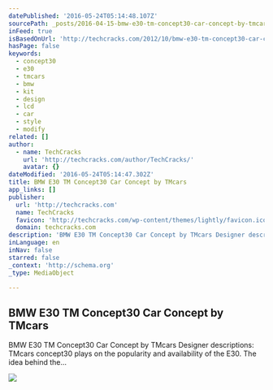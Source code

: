 ```yaml
---
datePublished: '2016-05-24T05:14:48.107Z'
sourcePath: _posts/2016-04-15-bmw-e30-tm-concept30-car-concept-by-tmcars.md
inFeed: true
isBasedOnUrl: 'http://techcracks.com/2012/10/bmw-e30-tm-concept30-car-concept-by-tmcars/'
hasPage: false
keywords:
  - concept30
  - e30
  - tmcars
  - bmw
  - kit
  - design
  - lcd
  - car
  - style
  - modify
related: []
author:
  - name: TechCracks
    url: 'http://techcracks.com/author/TechCracks/'
    avatar: {}
dateModified: '2016-05-24T05:14:47.302Z'
title: BMW E30 TM Concept30 Car Concept by TMcars
app_links: []
publisher:
  url: 'http://techcracks.com'
  name: TechCracks
  favicon: 'http://techcracks.com/wp-content/themes/lightly/favicon.ico'
  domain: techcracks.com
description: 'BMW E30 TM Concept30 Car Concept by TMcars Designer descriptions: TMcars concept30 plays on the popularity and availability of the E30. The idea behind the...'
inLanguage: en
inNav: false
starred: false
_context: 'http://schema.org'
_type: MediaObject

---
```

<article style=""><h1>BMW E30 TM Concept30 Car Concept by TMcars</h1><p>BMW E30 TM Concept30 Car Concept by TMcars Designer descriptions: TMcars concept30 plays on the popularity and availability of the E30. The idea behind the...</p><img src="http://techcracks.com/wp-content/uploads/2012/10/BMW-E30-TM-Concept30.jpg" /></article>